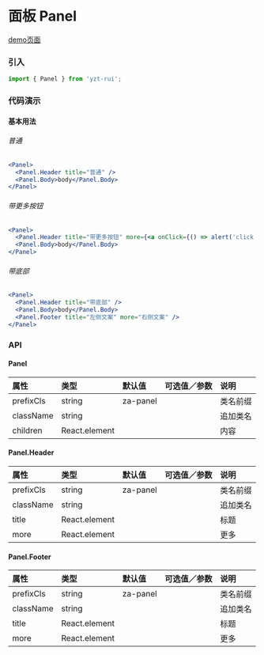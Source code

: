# 面板 Panel

[demo页面](https://yyb323.com/yui.mobile/#/panel)

### 引入

```js
import { Panel } from 'yzt-rui';
```

### 代码演示

#### 基本用法

###### 普通
```jsx
<Panel>
  <Panel.Header title="普通" />
  <Panel.Body>body</Panel.Body>
</Panel>
```

###### 带更多按钮
```jsx
<Panel>
  <Panel.Header title="带更多按钮" more={<a onClick={() => alert('click more')}>更多</a>} />
  <Panel.Body>body</Panel.Body>
</Panel>
```

###### 带底部
```jsx
<Panel>
  <Panel.Header title="带底部" />
  <Panel.Body>body</Panel.Body>
  <Panel.Footer title="左侧文案" more="右侧文案" />
</Panel>
```


### API

#### Panel

| 属性 | 类型 | 默认值 | 可选值／参数 | 说明 |
| :--- | :--- | :--- | :--- | :--- |
| prefixCls | string | za-panel | | 类名前缀 |
| className | string | | | 追加类名 |
| children | React.element | | | 内容 |


#### Panel.Header

| 属性 | 类型 | 默认值 | 可选值／参数 | 说明 |
| :--- | :--- | :--- | :--- | :--- |
| prefixCls | string | za-panel | | 类名前缀 |
| className | string | | | 追加类名 |
| title | React.element | | | 标题 |
| more | React.element | | | 更多 |


#### Panel.Footer

| 属性 | 类型 | 默认值 | 可选值／参数 | 说明 |
| :--- | :--- | :--- | :--- | :--- |
| prefixCls | string | za-panel | | 类名前缀 |
| className | string | | | 追加类名 |
| title | React.element | | | 标题 |
| more | React.element | | | 更多 |




